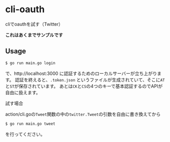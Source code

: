 # cli-oauth
cliでoauthを試す（Twitter）

**これはあくまでサンプルです**

## Usage

```sh
$ go run main.go login
```

で、http://localhost:3000 に認証するためのローカルサーバーが立ち上がります。
認証を終えると、`.token.json` というファイルが生成されていて、そこに`AT`と`ST`が保存されています。
あとは`CK`と`CS`の4つのキーで基本認証するのでAPIが自由に扱えます。

試す場合

action/cli.goの`Tweet`関数の中の`twitter.Tweet`の引数を自由に書き換えてから

```sh
$ go run main.go tweet
```

を行ってください。